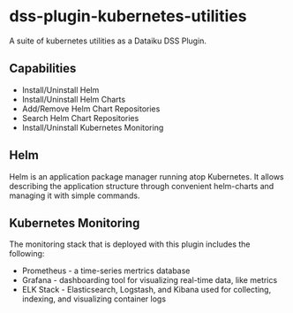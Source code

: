 # dss-plugin-kubernetes-utilities
A suite of kubernetes utilities as a Dataiku DSS Plugin.

## Capabilities
* Install/Uninstall Helm
* Install/Uninstall Helm Charts
* Add/Remove Helm Chart Repositories
* Search Helm Chart Repositories
* Install/Uninstall Kubernetes Monitoring

## Helm
Helm is an application package manager running atop Kubernetes. It allows describing the application structure through convenient helm-charts and managing it with simple commands.

## Kubernetes Monitoring
The monitoring stack that is deployed with this plugin includes the following:
* Prometheus - a time-series mertrics database
* Grafana - dashboarding tool for visualizing real-time data, like metrics
* ELK Stack - Elasticsearch, Logstash, and Kibana used for collecting, indexing, and visualizing container logs
